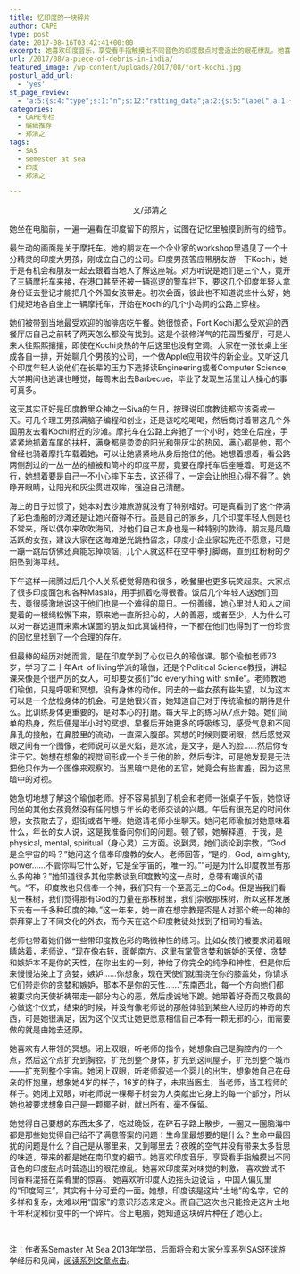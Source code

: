 ```yaml
---
title: 忆印度的一块碎片
author: CAPE
type: post
date: 2017-08-16T03:42:41+00:00
excerpt: 她喜欢印度音乐，享受看手指触摸出不同音色的印度鼓点时营造出的眼花缭乱。她喜欢印度菜对味觉的刺激， 喜欢尝试不同香料混搭在菜肴里的惊喜。 她喜欢听印度人边摇头边说话 ，中国人偏见里的“印度阿三”，其实有十分可爱的一面。
url: /2017/08/a-piece-of-debris-in-india/
featured_image: /wp-content/uploads/2017/08/fort-kochi.jpg
posturl_add_url:
  - 'yes'
st_page_review:
  - 'a:5:{s:4:"type";s:1:"n";s:12:"ratting_data";a:2:{s:5:"label";a:1:{i:0;s:0:"";}s:5:"score";a:1:{i:0;s:1:"0";}}s:7:"postion";s:2:"tl";s:5:"title";s:0:"";s:11:"score_label";s:0:"";}'
categories:
  - CAPE专栏
  - 编辑推荐
  - 郑清之
tags:
  - SAS
  - semester at sea
  - 印度
  - 郑清之

---
```

<p style="text-align: center;">
  文/郑清之
</p>

她坐在电脑前，一遍一遍看在印度留下的照片，试图在记忆里触摸到所有的细节。

最生动的画面是关于摩托车。她的朋友在一个企业家的workshop里遇见了一个十分精灵的印度大男孩，刚成立自己的公司。印度男孩答应带朋友游一下Kochi，她于是有机会和朋友一起去跟着当地人了解这座城。对方听说是她们是三个人，竟开了三辆摩托车来接，在港口甚至还被一辆巡逻的警车拦下，要这几个印度年轻人拿身份证去登记才能把几个外国女孩带走。初次会面，彼此也不知道说些什么好，她们规矩地各自坐上一辆摩托车，开始在Kochi的几个小岛间的公路上穿梭。

她们被带到当地最受欢迎的咖啡店吃午餐。她很惊奇，Fort Kochi那么受欢迎的西餐厅店自己之前转了两天怎么都没有找到。这是个装修洋气的花园西餐厅，可是人来人往熙熙攘攘，即使在Kochi炎热的午后这里也没有空调。大家在一张长桌上坐成各自一排，开始聊几个男孩的公司，一个做Apple应用软件的新企业。又听这几个印度年轻人说他们在长辈的压力下选择读Engineering或者Computer Science, 大学期间也逃课也睡觉，每周末出去Barbecue，毕业了发现生活里让人操心的事可真多。

这天其实正好是印度教里众神之一Siva的生日，按理说印度教徒都应该斋戒一天。可几个理工男孩满脑子编程和创业，还是该吃吃喝喝，然后商讨着带这几个外国朋友去看Kochi附近的沙滩。摩托车在公路上奔驰了一个小时，她坐在后座，手紧紧地抓着车尾的扶杆，满身都是烫烫的阳光和带灰尘的热风，满心都是他，那个曾经也骑着摩托车载着她，可以让她紧紧地从身后抱住的他。她想着想着，看公路两侧刮过的一丛一丛的植被和简朴的印度平房，竟要在摩托车后座睡着。可是这不行，她想着要是自己一不小心摔下车去，这还得了，一定会让他担心得不得了。她睁开眼睛，让阳光和灰尘贯进双眸，强迫自己清醒。

海上的日子过惯了，她本对去沙滩旅游就没有了特别嗜好。可是真看到了这个停满了彩色渔船的沙滩还是让她兴奋得不行。虽是自己的家乡，几个印度年轻人倒是也不常来，所以偶尔来吹吹海风，对他们自己本身也是一种特别的款待。朋友是风趣活跃的女孩，建议大家在这海滩逆光跳拍留念，印度小企业家起先还不愿意，可是一蹦一跳后仿佛还真能忘掉烦恼，几个人就这样在空中拳打脚踢，直到红粉粉的夕阳坠到海平线。

下午这样一闹腾过后几个人关系便觉得随和很多，晚餐里也更多玩笑起来。大家点了很多印度面包和各种Masala，用手抓着吃得很香。饭后几个年轻人送她们回去，竟很感激地说这于他们也是一个难得的周日。一份善缘，她心里对人和人之间提着的一根绳松懈下来，原来她一直所担心的，人的善恶，或者至少，人为什么可以对一群远道而来素未谋面的朋友如此真诚相待，一下都在他们也得到了一份珍贵的回忆里找到了一个合理的存在。

但最棒的经历对她而言，是在印度学到了心仪已久的瑜伽课。那个瑜伽老师73岁，学习了二十年Art  of living学派的瑜伽，还是个Political Science教授，讲起课来像是个很严厉的女人，可却要女孩们“do everything with smile”。老师教她们瑜伽，只是呼吸和冥想，没有身体的动作。同去的一些女孩有些失望，以为这本可以是一个放松身体的机会。可是她很兴奋，她知道自己对于传统瑜伽的期待是什么。比训练身体更重要的，是对本心的打磨。每天早上的练习从7点开始。她们简单的热身，然后便是半小时的冥想。早餐后开始更多的呼吸练习，感受气息和不同鼻孔的接触，在鼻腔里的流动，一直深入腹部。冥想的时候则要闭眼，然后感觉双眼之间有一个图像，老师说可以是火焰，是水流，是文字，是人的脸……然后你专注于它。她想在想象的视觉间形成一个关于他的脸，然后专注，可是她发现是无法把他只作为一个图像来观察的。当黑暗中是他的五官，她竟会有些害羞，因为这黑暗中的对视。

她急切地想了解这个瑜伽老师。好不容易抓到了机会和老师一张桌子午饭，她惊讶同坐的其他女孩竟然没有任何想与年长的老师交谈的兴趣。午后有很充足的时间休憩，女孩散去了，逛街或者午睡。她邀请老师小坐聊天。她问老师瑜伽对她意味着什么，年长的女人说，这是我准备问你们的问题。顿了顿，她解释道，于我，是physical, mental, spiritual（身心灵）三方面。说到灵，她们谈论到宗教，“God是全宇宙的吗？”她问这个信奉印度教的女人。老师回答，“是的，God,  almighty, power……不管你叫它什么好，它是全宇宙的，唯一的。”“可是为什么印度教里有那么多的神？”她知道很多其他宗教谈到印度教的这一点时，总带有嘲讽的语气。“不，印度教也只信奉一个神，我们只有一个至高无上的God。但是当我们看见一株树，我们觉得那有God的力量在那株树里，我们崇敬那株树，所以这样发展下去有一千多种印度的神。”这一年来，她一直在想宗教是否是人对那个统一的神的崇拜穿上了不同文化的外衣，而今天在这个印度教徒处找到了相同的看法。

老师也带着她们做一些带印度教色彩的略微神性的练习。比如女孩们被要求闭着眼睛站着，老师说，“现在像右转，面朝南方。这里有掌管贪婪和嫉妒的天使，贪婪和嫉妒本不是你的天性，在你出生的一刻，神给了你完全的纯净和神性，但是你后来慢慢沾染上了贪婪，嫉妒……你想象，现在天使们就围绕在你的膝盖处，你请求它们带走你的贪婪和嫉妒，那本不是你的天性……”东南西北，每一个方向她们都被要求向天使祈祷带走一部分内心的恶，然后虔诚地下跪。她带着好奇而又敬畏的心做这个仪式，结束的时候，并没有像老师说的那般体验到某些人经历的神奇的东西，可是她很满足，因为这个仪式让她更愿意相信自己本有一颗无邪的心，而需要做的就是由她去还原。

她喜欢有人带领的冥想。闭上双眼，听老师的指令，她想象自己是胸腔内的一个点，然后这个点扩充到胸腔，扩充到整个身体，扩充到这间屋子，扩充到整个城市——扩充到整个宇宙。她闭上双眼，听老师叙述一个婴儿的出生，想象她自己在母亲的怀抱里，想象她4岁的样子，16岁的样子，未来当医生，当老师，当工程师的样子。她闭上双眼，听老师说一棵椰子树会为人类献出它身上的每一个部分，所以她也被要求想象自己是一颗椰子树，献出所有，毫不保留。

她觉得自己要想的东西太多了，吃过晚饭，在碎石子路上散步，一圈又一圈脑海中都是那些她觉得自己给不了满意答案的问题：生命里最想要的是什么？生命中最困扰的问题是什么？自己是从哪里来，又到哪里去？夜晚的空气并没有带来太多哲思的味道，带来的都是她在南印度的细节。她喜欢印度音乐，享受看手指触摸出不同音色的印度鼓点时营造出的眼花缭乱。她喜欢印度菜对味觉的刺激， 喜欢尝试不同香料混搭在菜肴里的惊喜。 她喜欢听印度人边摇头边说话 ，中国人偏见里的“印度阿三”，其实有十分可爱的一面。她想，印度该是这片“土地”的名字，它的多样和复杂，太难以用“国家”的意识形态来定义。而自己这次也只能捡走这片土地千年积淀和衍变中的一个碎片。合上电脑，她知道这块碎片种在了她心上。

&nbsp;

注：作者系Semaster At Sea 2013年学员，后面将会和大家分享系列SAS环球游学经历和见闻，[阅读系列文章点击][1]。

 [1]: http://hicape.com/category/column/zhengqingzhi/